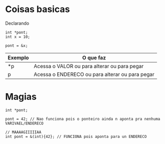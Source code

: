 # Coisas basicas 

Declarando

```
int *pont;
int x = 10;

pont = &x;
```

Exemplo| O que faz
|----|---|
*p | Acessa o VALOR ou para alterar ou para pegar
p  | Acessa o ENDERECO ou para alterar ou para pegar


# Magias


```
int *pont;

pont = 42; // Nao funciona pois o ponteiro ainda n aponta pra nenhuma VARIVAEL/ENDERECO

// MAAAAGIIIIIAA
int pont = &(int){42}; // FUNCIONA pois aponta para un ENDERECO
```
